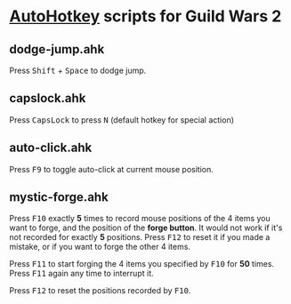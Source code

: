 # [AutoHotkey](https://autohotkey.com/) scripts for Guild Wars 2

## dodge-jump.ahk

Press <kbd>Shift</kbd> + <kbd>Space</kbd> to dodge jump.

## capslock.ahk

Press <kbd>CapsLock</kbd> to press <kbd>N</kbd> (default hotkey for special
action)

## auto-click.ahk

Press <kbd>F9</kbd> to toggle auto-click at current mouse position.

##	mystic-forge.ahk

Press <kbd>F10</kbd> exactly **5** times to record mouse positions
of the 4 items you want to forge, and the position of the **forge button**.
It would not work if it's not recorded for exactly **5** positions.
Press <kbd>F12</kbd> to reset it if you made a mistake, or if you want to
forge the other 4 items.

Press <kbd>F11</kbd> to start forging the 4 items you specified by
<kbd>F10</kbd> for **50** times. Press <kbd>F11</kbd> again any time
to interrupt it.

Press <kbd>F12</kbd> to reset the positions recorded by <kbd>F10</kbd>.
